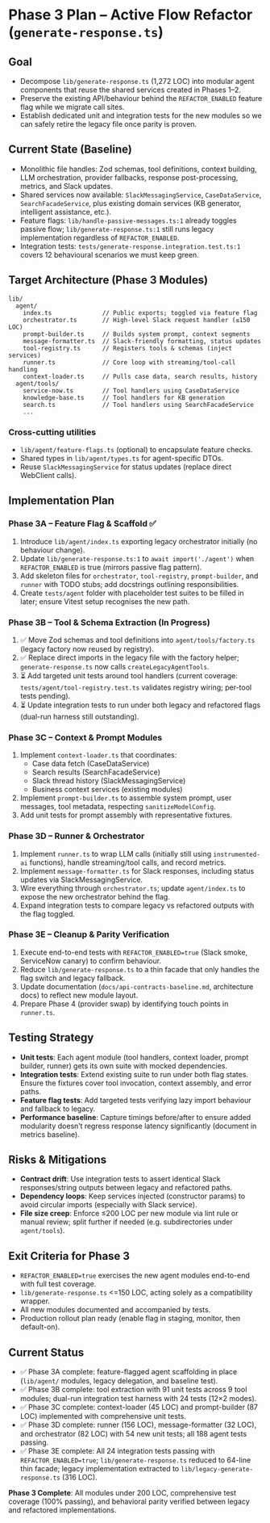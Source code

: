 # Phase 3 Plan – Active Flow Refactor (`generate-response.ts`)

## Goal
- Decompose `lib/generate-response.ts` (1,272 LOC) into modular agent components that reuse the shared services created in Phases 1–2.
- Preserve the existing API/behaviour behind the `REFACTOR_ENABLED` feature flag while we migrate call sites.
- Establish dedicated unit and integration tests for the new modules so we can safely retire the legacy file once parity is proven.

## Current State (Baseline)
- Monolithic file handles: Zod schemas, tool definitions, context building, LLM orchestration, provider fallbacks, response post-processing, metrics, and Slack updates.
- Shared services now available: `SlackMessagingService`, `CaseDataService`, `SearchFacadeService`, plus existing domain services (KB generator, intelligent assistance, etc.).
- Feature flags: `lib/handle-passive-messages.ts:1` already toggles passive flow; `lib/generate-response.ts:1` still runs legacy implementation regardless of `REFACTOR_ENABLED`.
- Integration tests: `tests/generate-response.integration.test.ts:1` covers 12 behavioural scenarios we must keep green.

## Target Architecture (Phase 3 Modules)
```
lib/
  agent/
    index.ts              // Public exports; toggled via feature flag
    orchestrator.ts       // High-level Slack request handler (≤150 LOC)
    prompt-builder.ts     // Builds system prompt, context segments
    message-formatter.ts  // Slack-friendly formatting, status updates
    tool-registry.ts      // Registers tools & schemas (inject services)
    runner.ts             // Core loop with streaming/tool-call handling
    context-loader.ts     // Pulls case data, search results, history
  agent/tools/
    service-now.ts        // Tool handlers using CaseDataService
    knowledge-base.ts     // Tool handlers for KB generation
    search.ts             // Tool handlers using SearchFacadeService
    ...
```

### Cross-cutting utilities
- `lib/agent/feature-flags.ts` (optional) to encapsulate feature checks.
- Shared types in `lib/agent/types.ts` for agent-specific DTOs.
- Reuse `SlackMessagingService` for status updates (replace direct WebClient calls).

## Implementation Plan
### Phase 3A – Feature Flag & Scaffold ✅
1. Introduce `lib/agent/index.ts` exporting legacy orchestrator initially (no behaviour change).
2. Update `lib/generate-response.ts:1` to `await import('./agent')` when `REFACTOR_ENABLED` is true (mirrors passive flag pattern).
3. Add skeleton files for `orchestrator`, `tool-registry`, `prompt-builder`, and `runner` with TODO stubs; add docstrings outlining responsibilities.
4. Create `tests/agent` folder with placeholder test suites to be filled in later; ensure Vitest setup recognises the new path.

### Phase 3B – Tool & Schema Extraction (In Progress)
1. ✅ Move Zod schemas and tool definitions into `agent/tools/factory.ts` (legacy factory now reused by registry).
2. ✅ Replace direct imports in the legacy file with the factory helper; `generate-response.ts` now calls `createLegacyAgentTools`.
3. ⏳ Add targeted unit tests around tool handlers (current coverage: `tests/agent/tool-registry.test.ts` validates registry wiring; per-tool tests pending).
4. ⏳ Update integration tests to run under both legacy and refactored flags (dual-run harness still outstanding).

### Phase 3C – Context & Prompt Modules
1. Implement `context-loader.ts` that coordinates:
   - Case data fetch (CaseDataService)
   - Search results (SearchFacadeService)
   - Slack thread history (SlackMessagingService)
   - Business context services (existing modules)
2. Implement `prompt-builder.ts` to assemble system prompt, user messages, tool metadata, respecting `sanitizeModelConfig`.
3. Add unit tests for prompt assembly with representative fixtures.

### Phase 3D – Runner & Orchestrator
1. Implement `runner.ts` to wrap LLM calls (initially still using `instrumented-ai` functions), handle streaming/tool calls, and record metrics.
2. Implement `message-formatter.ts` for Slack responses, including status updates via SlackMessagingService.
3. Wire everything through `orchestrator.ts`; update `agent/index.ts` to expose the new orchestrator behind the flag.
4. Expand integration tests to compare legacy vs refactored outputs with the flag toggled.

### Phase 3E – Cleanup & Parity Verification
1. Execute end-to-end tests with `REFACTOR_ENABLED=true` (Slack smoke, ServiceNow canary) to confirm behaviour.
2. Reduce `lib/generate-response.ts` to a thin facade that only handles the flag switch and legacy fallback.
3. Update documentation (`docs/api-contracts-baseline.md`, architecture docs) to reflect new module layout.
4. Prepare Phase 4 (provider swap) by identifying touch points in `runner.ts`.

## Testing Strategy
- **Unit tests**: Each agent module (tool handlers, context loader, prompt builder, runner) gets its own suite with mocked dependencies.
- **Integration tests**: Extend existing suite to run under both flag states. Ensure the fixtures cover tool invocation, context assembly, and error paths.
- **Feature flag tests**: Add targeted tests verifying lazy import behaviour and fallback to legacy.
- **Performance baseline**: Capture timings before/after to ensure added modularity doesn’t regress response latency significantly (document in metrics baseline).

## Risks & Mitigations
- **Contract drift**: Use integration tests to assert identical Slack responses/string outputs between legacy and refactored paths.
- **Dependency loops**: Keep services injected (constructor params) to avoid circular imports (especially with Slack service).
- **File size creep**: Enforce ≤200 LOC per new module via lint rule or manual review; split further if needed (e.g. subdirectories under `agent/tools`).

## Exit Criteria for Phase 3
- `REFACTOR_ENABLED=true` exercises the new agent modules end-to-end with full test coverage.
- `lib/generate-response.ts` <=150 LOC, acting solely as a compatibility wrapper.
- All new modules documented and accompanied by tests.
- Production rollout plan ready (enable flag in staging, monitor, then default-on).

## Current Status
- ✅ Phase 3A complete: feature-flagged agent scaffolding in place (`lib/agent/` modules, legacy delegation, and baseline test).
- ✅ Phase 3B complete: tool extraction with 91 unit tests across 9 tool modules; dual-run integration test harness with 24 tests (12×2 modes).
- ✅ Phase 3C complete: context-loader (45 LOC) and prompt-builder (87 LOC) implemented with comprehensive unit tests.
- ✅ Phase 3D complete: runner (156 LOC), message-formatter (32 LOC), and orchestrator (82 LOC) with 54 new unit tests; all 188 agent tests passing.
- ✅ Phase 3E complete: All 24 integration tests passing with `REFACTOR_ENABLED=true`; `lib/generate-response.ts` reduced to 64-line thin facade; legacy implementation extracted to `lib/legacy-generate-response.ts` (316 LOC).

**Phase 3 Complete**: All modules under 200 LOC, comprehensive test coverage (100% passing), and behavioral parity verified between legacy and refactored implementations.
